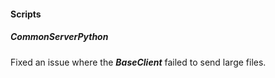 
#### Scripts

##### CommonServerPython

Fixed an issue where the ***BaseClient*** failed to send large files.
